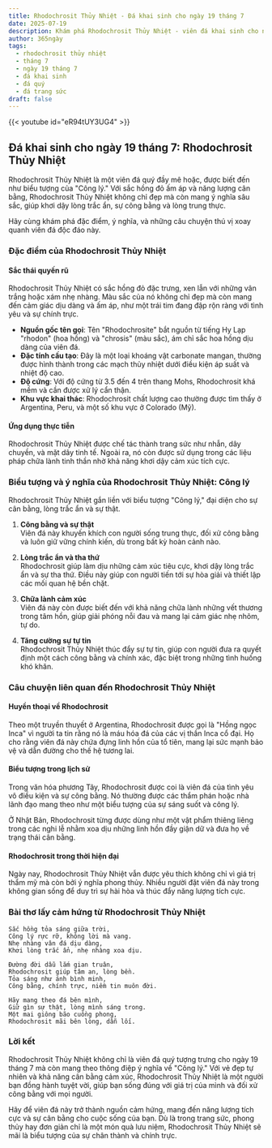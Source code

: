 ```yaml
---
title: Rhodochrosit Thủy Nhiệt - Đá khai sinh cho ngày 19 tháng 7
date: 2025-07-19
description: Khám phá Rhodochrosit Thủy Nhiệt - viên đá khai sinh cho ngày 19 tháng 7, biểu tượng của Công lý. Cùng tìm hiểu ý nghĩa sâu sắc của viên đá độc đáo này.
author: 365ngày
tags:
  - rhodochrosit thủy nhiệt
  - tháng 7
  - ngày 19 tháng 7
  - đá khai sinh
  - đá quý
  - đá trang sức
draft: false
---
```


{{< youtube id="eR94tUY3UG4" >}}

## Đá khai sinh cho ngày 19 tháng 7: Rhodochrosit Thủy Nhiệt

Rhodochrosit Thủy Nhiệt là một viên đá quý đầy mê hoặc, được biết đến như biểu tượng của "Công lý." Với sắc hồng đỏ ấm áp và năng lượng cân bằng, Rhodochrosit Thủy Nhiệt không chỉ đẹp mà còn mang ý nghĩa sâu sắc, giúp khơi dậy lòng trắc ẩn, sự công bằng và lòng trung thực.

Hãy cùng khám phá đặc điểm, ý nghĩa, và những câu chuyện thú vị xoay quanh viên đá độc đáo này.

### Đặc điểm của Rhodochrosit Thủy Nhiệt

#### **Sắc thái quyến rũ**

Rhodochrosit Thủy Nhiệt có sắc hồng đỏ đặc trưng, xen lẫn với những vân trắng hoặc xám nhẹ nhàng. Màu sắc của nó không chỉ đẹp mà còn mang đến cảm giác dịu dàng và ấm áp, như một trái tim đang đập rộn ràng với tình yêu và sự chính trực.

- **Nguồn gốc tên gọi**: Tên "Rhodochrosite" bắt nguồn từ tiếng Hy Lạp "rhodon" (hoa hồng) và "chrosis" (màu sắc), ám chỉ sắc hoa hồng dịu dàng của viên đá.
- **Đặc tính cấu tạo**: Đây là một loại khoáng vật carbonate mangan, thường được hình thành trong các mạch thủy nhiệt dưới điều kiện áp suất và nhiệt độ cao.
- **Độ cứng**: Với độ cứng từ 3.5 đến 4 trên thang Mohs, Rhodochrosit khá mềm và cần được xử lý cẩn thận.
- **Khu vực khai thác**: Rhodochrosit chất lượng cao thường được tìm thấy ở Argentina, Peru, và một số khu vực ở Colorado (Mỹ).

#### **Ứng dụng thực tiễn**

Rhodochrosit Thủy Nhiệt được chế tác thành trang sức như nhẫn, dây chuyền, và mặt dây tinh tế. Ngoài ra, nó còn được sử dụng trong các liệu pháp chữa lành tinh thần nhờ khả năng khơi dậy cảm xúc tích cực.

### Biểu tượng và ý nghĩa của Rhodochrosit Thủy Nhiệt: Công lý

Rhodochrosit Thủy Nhiệt gắn liền với biểu tượng "Công lý," đại diện cho sự cân bằng, lòng trắc ẩn và sự thật.

1. **Công bằng và sự thật**  
    Viên đá này khuyến khích con người sống trung thực, đối xử công bằng và luôn giữ vững chính kiến, dù trong bất kỳ hoàn cảnh nào.
    
2. **Lòng trắc ẩn và tha thứ**  
    Rhodochrosit giúp làm dịu những cảm xúc tiêu cực, khơi dậy lòng trắc ẩn và sự tha thứ. Điều này giúp con người tiến tới sự hòa giải và thiết lập các mối quan hệ bền chặt.
    
3. **Chữa lành cảm xúc**  
    Viên đá này còn được biết đến với khả năng chữa lành những vết thương trong tâm hồn, giúp giải phóng nỗi đau và mang lại cảm giác nhẹ nhõm, tự do.
    
4. **Tăng cường sự tự tin**  
    Rhodochrosit Thủy Nhiệt thúc đẩy sự tự tin, giúp con người đưa ra quyết định một cách công bằng và chính xác, đặc biệt trong những tình huống khó khăn.
    

### Câu chuyện liên quan đến Rhodochrosit Thủy Nhiệt

#### **Huyền thoại về Rhodochrosit**

Theo một truyền thuyết ở Argentina, Rhodochrosit được gọi là "Hồng ngọc Inca" vì người ta tin rằng nó là máu hóa đá của các vị thần Inca cổ đại. Họ cho rằng viên đá này chứa đựng linh hồn của tổ tiên, mang lại sức mạnh bảo vệ và dẫn đường cho thế hệ tương lai.

#### **Biểu tượng trong lịch sử**

Trong văn hóa phương Tây, Rhodochrosit được coi là viên đá của tình yêu vô điều kiện và sự công bằng. Nó thường được các thẩm phán hoặc nhà lãnh đạo mang theo như một biểu tượng của sự sáng suốt và công lý.

Ở Nhật Bản, Rhodochrosit từng được dùng như một vật phẩm thiêng liêng trong các nghi lễ nhằm xoa dịu những linh hồn đầy giận dữ và đưa họ về trạng thái cân bằng.

#### **Rhodochrosit trong thời hiện đại**

Ngày nay, Rhodochrosit Thủy Nhiệt vẫn được yêu thích không chỉ vì giá trị thẩm mỹ mà còn bởi ý nghĩa phong thủy. Nhiều người đặt viên đá này trong không gian sống để duy trì sự hài hòa và thúc đẩy năng lượng tích cực.

### Bài thơ lấy cảm hứng từ Rhodochrosit Thủy Nhiệt

```
Sắc hồng tỏa sáng giữa trời,  
Công lý rực rỡ, không lời mà vang.  
Nhẹ nhàng vân đá dịu dàng,  
Khơi lòng trắc ẩn, nhẹ nhàng xoa dịu.  

Đường đời dẫu lắm gian truân,  
Rhodochrosit giúp tâm an, lòng bền.  
Tỏa sáng như ánh bình minh,  
Công bằng, chính trực, niềm tin muôn đời.  

Hãy mang theo đá bên mình,  
Giữ gìn sự thật, lòng mình sáng trong.  
Một mai giông bão cuồng phong,  
Rhodochrosit mãi bên lòng, dẫn lối.  
```

### Lời kết

Rhodochrosit Thủy Nhiệt không chỉ là viên đá quý tượng trưng cho ngày 19 tháng 7 mà còn mang theo thông điệp ý nghĩa về "Công lý." Với vẻ đẹp tự nhiên và khả năng cân bằng cảm xúc, Rhodochrosit Thủy Nhiệt là một người bạn đồng hành tuyệt vời, giúp bạn sống đúng với giá trị của mình và đối xử công bằng với mọi người.

Hãy để viên đá này trở thành nguồn cảm hứng, mang đến năng lượng tích cực và sự cân bằng cho cuộc sống của bạn. Dù là trong trang sức, phong thủy hay đơn giản chỉ là một món quà lưu niệm, Rhodochrosit Thủy Nhiệt sẽ mãi là biểu tượng của sự chân thành và chính trực.